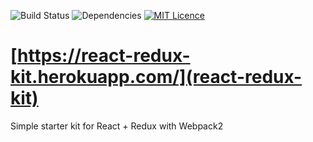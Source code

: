 ![Build Status](https://api.travis-ci.org/salikovpro/react-redux-kit.svg?branch=develop) ![Dependencies](https://david-dm.org/salikovpro/react-redux-kit.svg) [![MIT Licence](https://badges.frapsoft.com/os/mit/mit.svg?v=103)](https://opensource.org/licenses/mit-license.php)

# [https://react-redux-kit.herokuapp.com/](react-redux-kit)
Simple starter kit for React + Redux with Webpack2
